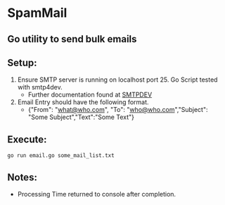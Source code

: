 # SpamMail
## Go utility to send bulk emails


## Setup:

1. Ensure SMTP server is running on localhost port 25.  Go Script tested with smtp4dev.
	* Further documentation found at [SMTPDEV](https://github.com/rnwood/smtp4dev)
2. Email Entry should have the following format. 
	* {"From": "what@who.com", "To": "who@who.com","Subject": "Some Subject","Text":"Some Text"}

## Execute:

``` go run email.go some_mail_list.txt ```

## Notes:

* Processing Time returned to console after completion.